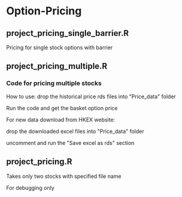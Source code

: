 # Option-Pricing
## project_pricing_single_barrier.R
Pricing for single stock options with barrier
## project_pricing_multiple.R
### Code for pricing multiple stocks
How to use: drop the historical price rds files into "Price_data" folder

Run the code and get the basket option price

For new data download from HKEX website:

drop the downloaded excel files into "Price_data" folder

uncomment and run the "Save excel as rds" section

## project_pricing.R
Takes only two stocks with specified file name

For debugging only
